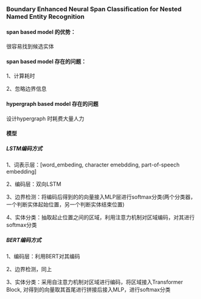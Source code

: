 ### Boundary Enhanced Neural Span Classification for Nested Named Entity Recognition



#### span based model 的优势：

很容易找到候选实体 

#### span based model 存在的问题：

1、计算耗时

2、忽略边界信息

#### hypergraph based model 存在的问题

设计hypergraph 时耗费大量人力



#### 模型

##### LSTM编码方式

1、词表示层：[word_embeding, character emebdding, part-of-speech embedding]

2、编码层：双向LSTM

3、边界检测：将编码后得到的的向量接入MLP层进行softmax分类(两个分类器，一个判断实体起始位置，另一个判断实体结束位置)

4、实体分类：抽取起止位置之间的区域，利用注意力机制对区域编码，对其进行softmax分类



##### BERT编码方式

1、编码层：利用BERT对其编码

2、边界检测，同上

3、实体分类：采用自注意力机制对区域进行编码，将区域接入Transformer Block,  对得到的向量取其首尾进行拼接后接入MLP，进行softmax分类

